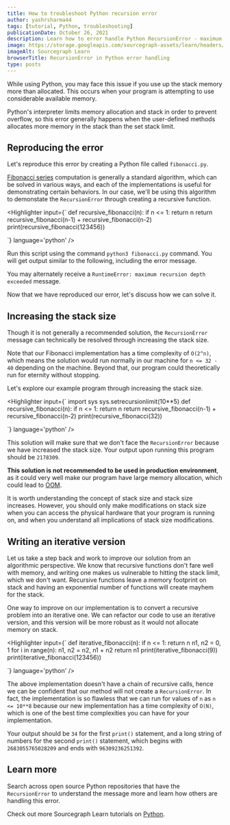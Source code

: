 ```yaml
---
title: How to troubleshoot Python recursion error 
author: yashrsharma44
tags: [tutorial, Python, troubleshooting]
publicationDate: October 26, 2021
description: Learn how to error handle Python RecursionError - maximum recursion depth exceeded in comparison
image: https://storage.googleapis.com/sourcegraph-assets/learn/headers/sourcegraph-learn-header.png
imageAlt: Sourcegraph Learn
browserTitle: RecursionError in Python error handling
type: posts
---
```


While using Python, you may face this issue if you use up the stack memory more than allocated. This occurs when your program is attempting to use considerable available memory.

<Highlighter
input='RecursionError: maximum recursion depth exceeded'
language='bash'
/>

 Python's interpreter limits memory allocation and stack in order to prevent overflow, so this error generally happens when the user-defined methods allocates more memory in the stack than the set stack limit.

## Reproducing the error

Let's reproduce this error by creating a Python file called `fibonacci.py`. 

[Fibonacci series](https://en.wikipedia.org/wiki/Fibonacci_number#Sequence_properties) computation is generally a standard algorithm, which can be solved in various ways, and each of the implementations is useful for demonstrating certain behaviors. In our case, we'll be using this algorithm to demonstate the `RecursionError` through creating a recursive function.

<Highlighter
input={`
def recursive_fibonacci(n):
    if n <= 1:
        return n
    return recursive_fibonacci(n-1) + recursive_fibonacci(n-2)
print(recursive_fibonacci(123456))
 
`}
language='python'
/>

Run this script using the command `python3 fibonacci.py` command. You will get output similar to the following, including the error message. 

<Highlighter
input='
Traceback (most recent call last):
  File "fibonacci.py", line 9, in <module>
    recursive_fibonacci(123456)
  File "fibonacci.py", line 6, in recursive_fibonacci
    return recursive_fibonacci(n-1) + recursive_fibonacci(n-2)
  File "fibonacci.py", line 6, in recursive_fibonacci
    return recursive_fibonacci(n-1) + recursive_fibonacci(n-2)
  File "fibonacci.py", line 6, in recursive_fibonacci
    return recursive_fibonacci(n-1) + recursive_fibonacci(n-2)
  [Previous line repeated 995 more times]
  File "fibonacci.py", line 3, in recursive_fibonacci
    if n <= 1:
RecursionError: maximum recursion depth exceeded in comparison
'
language='bash'
/>

You may alternately receive a `RuntimeError: maximum recursion depth exceeded` message.

Now that we have reproduced our error, let's discuss how we can solve it.

## Increasing the stack size

Though it is not generally a recommended solution, the `RecursionError` message can technically be resolved through increasing the stack size. 

Note that our Fibonacci implementation has a time complexity of `O(2^n)`, which means the solution would run normally in our machine for `n <= 32 - 40` depending on the machine. Beyond that, our program could theoretically run for eternity without stopping. 

Let's explore our example program through increasing the stack size.

<Highlighter
input={`
import sys
sys.setrecursionlimit(10**5)
def recursive_fibonacci(n):
    if n <= 1:
        return n
    return recursive_fibonacci(n-1) + recursive_fibonacci(n-2)
print(recursive_fibonacci(32))
 
`}
language='python'
/>

This solution will make sure that we don't face the `RecursionError` because we have increased the stack size. Your output upon running this program should be `2178309`.

**This solution is not recommended to be used in production environment**, as it could very well make our program have large memory allocation, which could lead to [OOM](https://en.wikipedia.org/wiki/Out_of_memory).

It is worth understanding the concept of stack size and stack size increases. However, you should only make modifications on stack size when you can access the physical hardware that your program is running on, and when you understand all implications of stack size modifications. 

## Writing an iterative version

Let us take a step back and work to improve our solution from an algorithmic perspective. We know that recursive functions don't fare well with memory, and writing one makes us vulnerable to hitting the stack limit, which we don't want. Recursive functions leave a memory footprint on stack and having an exponential number of functions will create mayhem for the stack.

One way to improve on our implementation is to convert a recursive problem into an iterative one. We can refactor our code to use an iterative version, and this version will be more robust as it would not allocate memory on stack.

<Highlighter
input={`
def iterative_fibonacci(n):
    if n <= 1:
        return n
    n1, n2 = 0, 1
    for i in range(n):
        n1, n2 = n2, n1 + n2
    return n1
print(iterative_fibonacci(9))
print(iterative_fibonacci(123456))
 
`}
language='python'
/>

The above implementation doesn't have a chain of recursive calls, hence we can be confident that our method will not create a `RecursionError`. In fact, the implementation is so flawless that we can run for values of `n` as `n <= 10**8` because our new implementation has a time complexity of `O(N)`, which is one of the best time complexities you can have for your implementation.

Your output should be `34` for the first `print()` statement, and a long string of numbers for the second `print()` statement, which begins with `2683055765028209` and ends with `96309236251392`.

## Learn more

Search across open source Python repositories that have the `RecursionError` to understand the message more and learn how others are handling this error. 

<SourcegraphSearch query="RecursionError: maximum recursion depth exceeded in comparison lang:python" patternType="literal"/>

Check out more Sourcegraph Learn tutorials on [Python](https://learn.sourcegraph.com/tags/python).